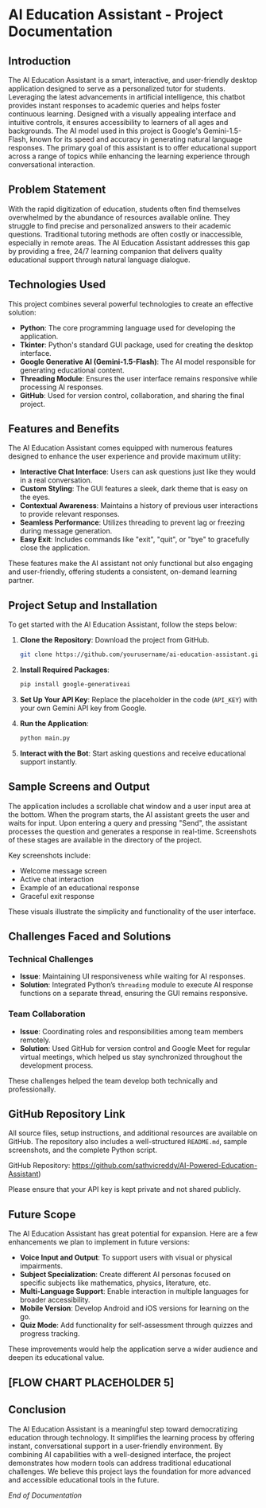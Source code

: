 # AI Education Assistant - Project Documentation

## Introduction

The AI Education Assistant is a smart, interactive, and user-friendly desktop application designed to serve as a personalized tutor for students.
Leveraging the latest advancements in artificial intelligence, this chatbot provides instant responses to academic queries and helps foster continuous learning. 
Designed with a visually appealing interface and intuitive controls, it ensures accessibility to learners of all ages and backgrounds. 
The AI model used in this project is Google's Gemini-1.5-Flash, known for its speed and accuracy in generating natural language responses. 
The primary goal of this assistant is to offer educational support across a range of topics while enhancing the learning experience through conversational interaction.

## Problem Statement

With the rapid digitization of education, students often find themselves overwhelmed by the abundance of resources available online. 
They struggle to find precise and personalized answers to their academic questions.
Traditional tutoring methods are often costly or inaccessible, especially in remote areas. 
The AI Education Assistant addresses this gap by providing a free, 24/7 learning companion that delivers quality educational support through natural language dialogue.

## Technologies Used

This project combines several powerful technologies to create an effective solution:

- **Python**: The core programming language used for developing the application.
- **Tkinter**: Python's standard GUI package, used for creating the desktop interface.
- **Google Generative AI (Gemini-1.5-Flash)**: The AI model responsible for generating educational content.
- **Threading Module**: Ensures the user interface remains responsive while processing AI responses.
- **GitHub**: Used for version control, collaboration, and sharing the final project.

## Features and Benefits

The AI Education Assistant comes equipped with numerous features designed to enhance the user experience and provide maximum utility:

- **Interactive Chat Interface**: Users can ask questions just like they would in a real conversation.
- **Custom Styling**: The GUI features a sleek, dark theme that is easy on the eyes.
- **Contextual Awareness**: Maintains a history of previous user interactions to provide relevant responses.
- **Seamless Performance**: Utilizes threading to prevent lag or freezing during message generation.
- **Easy Exit**: Includes commands like "exit", "quit", or "bye" to gracefully close the application.

These features make the AI assistant not only functional but also engaging and user-friendly, offering students a consistent, on-demand learning partner.



## Project Setup and Installation

To get started with the AI Education Assistant, follow the steps below:

1. **Clone the Repository**: Download the project from GitHub.
   ```bash
   git clone https://github.com/yourusername/ai-education-assistant.git
   ```

2. **Install Required Packages**:
   ```bash
   pip install google-generativeai
   ```

3. **Set Up Your API Key**:
   Replace the placeholder in the code (`API_KEY`) with your own Gemini API key from Google.

4. **Run the Application**:
   ```bash
   python main.py
   ```

5. **Interact with the Bot**:
   Start asking questions and receive educational support instantly.



## Sample Screens and Output

The application includes a scrollable chat window and a user input area at the bottom. When the program starts, 
the AI assistant greets the user and waits for input. Upon entering a query and pressing "Send", the assistant processes the question and generates a response in real-time. 
Screenshots of these stages are available in the  directory of the project.

Key screenshots include:
- Welcome message screen
- Active chat interaction
- Example of an educational response
- Graceful exit response

These visuals illustrate the simplicity and functionality of the user interface.



## Challenges Faced and Solutions

### Technical Challenges
- **Issue**: Maintaining UI responsiveness while waiting for AI responses.
- **Solution**: Integrated Python’s `threading` module to execute AI response functions on a separate thread, ensuring the GUI remains responsive.

### Team Collaboration
- **Issue**: Coordinating roles and responsibilities among team members remotely.
- **Solution**: Used GitHub for version control and Google Meet for regular virtual meetings, which helped us stay synchronized throughout the development process.

These challenges helped the team develop both technically and professionally.



## GitHub Repository Link

All source files, setup instructions, and additional resources are available on GitHub. The repository also includes a well-structured `README.md`, sample screenshots, and the complete Python script.

GitHub Repository: https://github.com/sathvicreddy/AI-Powered-Education-Assistant)

Please ensure that your API key is kept private and not shared publicly.

## Future Scope

The AI Education Assistant has great potential for expansion. Here are a few enhancements we plan to implement in future versions:

- **Voice Input and Output**: To support users with visual or physical impairments.
- **Subject Specialization**: Create different AI personas focused on specific subjects like mathematics, physics, literature, etc.
- **Multi-Language Support**: Enable interaction in multiple languages for broader accessibility.
- **Mobile Version**: Develop Android and iOS versions for learning on the go.
- **Quiz Mode**: Add functionality for self-assessment through quizzes and progress tracking.

These improvements would help the application serve a wider audience and deepen its educational value.

## [FLOW CHART PLACEHOLDER 5]

## Conclusion

The AI Education Assistant is a meaningful step toward democratizing education through technology. 
It simplifies the learning process by offering instant, conversational support in a user-friendly environment. 
By combining AI capabilities with a well-designed interface, the project demonstrates how modern tools can address traditional educational challenges. 
We believe this project lays the foundation for more advanced and accessible educational tools in the future.



*End of Documentation*
